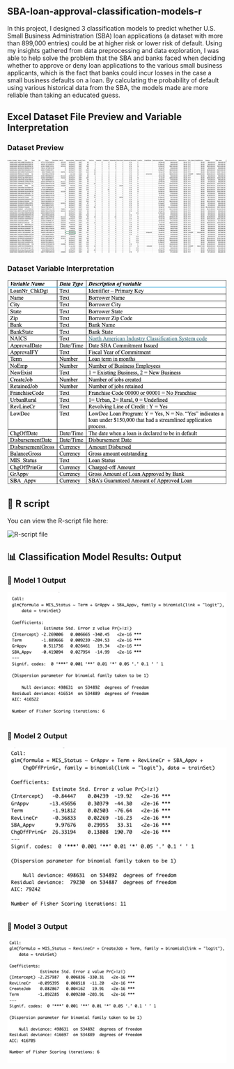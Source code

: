 ## SBA-loan-approval-classification-models-r
In this project, I designed 3 classification models to predict whether U.S. Small Business Administration (SBA) loan applications (a dataset with more than 899,000 entries) could be at higher risk or lower risk of default. Using my insights gathered from data preprocessing and data exploration, I was able to help solve the problem that the SBA and banks faced when deciding whether to approve or deny loan applications to the various small business applicants, which is the fact that banks could incur losses in the case a small business defaults on a loan. By calculating the probability of default using various historical data from the SBA, the models made are more reliable than taking an educated guess.

## Excel Dataset File Preview and Variable Interpretation

### Dataset Preview
![SBA Loan Applications Dataset Preview](./SBALoanExcelDatasetPreview.png)

### Dataset Variable Interpretation
![SBA Loan Applications Dataset Variables](./SBALoanDatasetVariableInterpretation.png)

## 📘 R script
You can view the R-script file here:

![R-script file](./SBALoanApprovalProjectScript.R)

## 📊 Classification Model Results: Output

### 🎯 Model 1 Output
![Model 1 Output](Model1Output.png)

### 🎯 Model 2 Output
![Model 2 Output](Model2Output.png)

### 🎯 Model 3 Output
![Model 3 Output](Model3Output.png)


